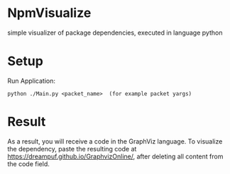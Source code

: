 # NpmVisualize

simple visualizer of package dependencies, executed in language python

# Setup

Run Application:

`python ./Main.py <packet_name>  (for example packet yargs)`

# Result

As a result, you will receive a code in the GraphViz language.
To visualize the dependency, paste the resulting code at https://dreampuf.github.io/GraphvizOnline/, after deleting all content from the code field. 
